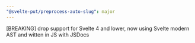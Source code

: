 ```yaml
---
"@svelte-put/preprocess-auto-slug": major
---
```


[BREAKING] drop support for Svelte 4 and lower, now using Svelte modern AST and witten in JS with JSDocs
